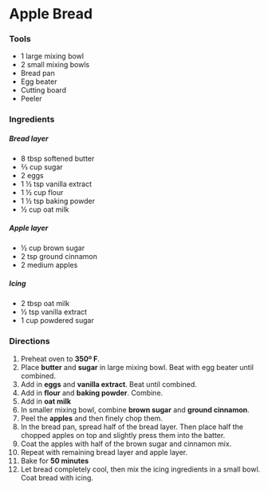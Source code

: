 # Apple Bread
### Tools
- 1 large mixing bowl
- 2 small mixing bowls
- Bread pan
- Egg beater
- Cutting board
- Peeler
### Ingredients
##### Bread layer
- 8 tbsp softened butter
- ⅔ cup sugar
- 2 eggs
- 1 ½ tsp vanilla extract
- 1 ½ cup flour
- 1 ½ tsp baking powder
- ½ cup oat milk
##### Apple layer
- ½ cup brown sugar
- 2 tsp ground cinnamon
- 2 medium apples
##### Icing
- 2 tbsp oat milk
- ½ tsp vanilla extract
- 1 cup powdered sugar

### Directions
1. Preheat oven to **350º F**.
2. Place **butter** and **sugar** in large mixing bowl. Beat with egg beater until combined.
3. Add in **eggs** and **vanilla extract**. Beat until combined.
4. Add in **flour** and **baking powder**. Combine.
5. Add in **oat milk**
6. In smaller mixing bowl, combine **brown sugar** and **ground cinnamon**.
7. Peel the **apples** and then finely chop them.
8. In the bread pan, spread half of the bread layer. Then place half the chopped apples on top and slightly press them into the batter.
9. Coat the apples with half of the brown sugar and cinnamon mix.
10. Repeat with remaining bread layer and apple layer.
11. Bake for **50 minutes**
12. Let bread completely cool, then mix the icing ingredients in a small bowl. Coat bread with icing.